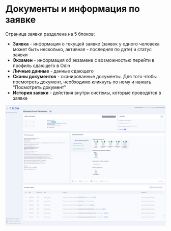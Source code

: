 # Документы и информация по заявке

Страница заявки разделена на 5 блоков:

* **Заявка** - информация о текущей заявке (заявок у одного человека может быть несколько, активная - последняя по дате) и статус заявки
* **Экзамен** - информация об экзамене с возможностью перейти в профиль сдающего в Odin
* **Личные данные** - данные сдающего
* **Сканы документов** - сканированные документы. Для того чтобы посмотреть документ, необходимо кликнуть по нему и нажать "Посмотреть документ"
* **История заявки** - действия внутри системы, которые проводятся в заявке

![](<../../.gitbook/assets/image.png>)

